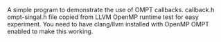A simple program to demonstrate the use of OMPT callbacks. callback.h ompt-singal.h file copied from LLVM OpenMP runtime test for easy experiment. You need to have
clang/llvm installed with OpenMP OMPT enabled to make this working.
